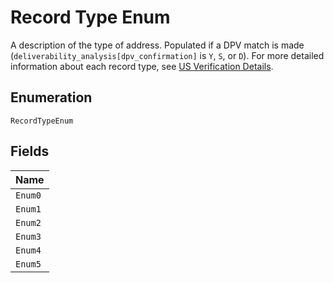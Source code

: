 
# Record Type Enum

A description of the type of address. Populated if a DPV match is made (`deliverability_analysis[dpv_confirmation]`
is `Y`, `S`, or `D`). For more detailed information about each record type, see
[US Verification Details](#tag/US-Verification-Types).

## Enumeration

`RecordTypeEnum`

## Fields

| Name |
|  --- |
| `Enum0` |
| `Enum1` |
| `Enum2` |
| `Enum3` |
| `Enum4` |
| `Enum5` |

